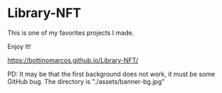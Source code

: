 # Library-NFT
This is one of my favorites projects I made.

Enjoy It!

https://bottinomarcos.github.io/Library-NFT/

PD: It may be that the first background does not work, it must be some GitHub bug. The directory is "./assets/banner-bg.jpg" 
